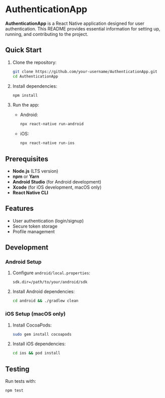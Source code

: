# AuthenticationApp

**AuthenticationApp** is a React Native application designed for user authentication. This README provides essential information for setting up, running, and contributing to the project.

## Quick Start

1. Clone the repository:

    ```bash
    git clone https://github.com/your-username/AuthenticationApp.git
    cd AuthenticationApp
    ```

2. Install dependencies:

    ```bash
    npm install
    ```

3. Run the app:

    - Android:

        ```bash
        npx react-native run-android
        ```

    - iOS:

        ```bash
        npx react-native run-ios
        ```

## Prerequisites

- **Node.js** (LTS version)
- **npm** or **Yarn**
- **Android Studio** (for Android development)
- **Xcode** (for iOS development, macOS only)
- **React Native CLI**


## Features

- User authentication (login/signup)
- Secure token storage
- Profile management

## Development

### Android Setup

1. Configure `android/local.properties`:

    ```
    sdk.dir=/path/to/your/android/sdk
    ```

2. Install Android dependencies:

    ```bash
    cd android && ./gradlew clean
    ```

### iOS Setup (macOS only)

1. Install CocoaPods:

    ```bash
    sudo gem install cocoapods
    ```

2. Install iOS dependencies:

    ```bash
    cd ios && pod install
    ```

## Testing

Run tests with:

```bash
npm test



